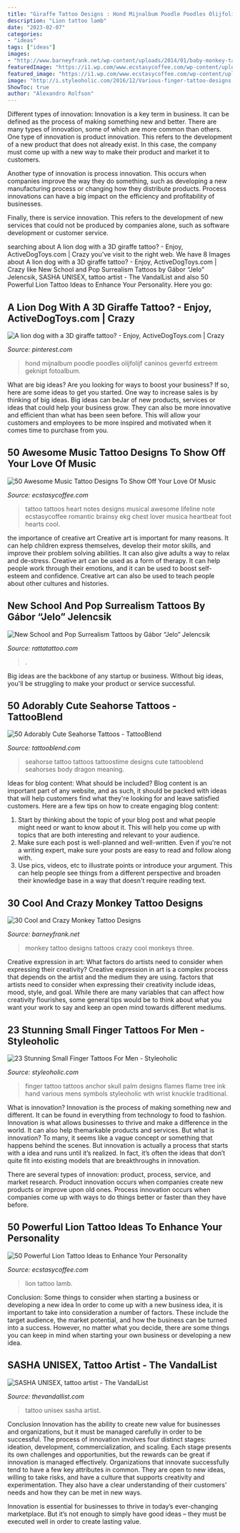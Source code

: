 ```yaml
---
title: "Giraffe Tattoo Designs : Hond Mijnalbum Poodle Poodles Olijfolijf Caninos Geverfd Extreem Geknipt Fotoalbum"
description: "Lion tattoo lamb"
date: "2023-02-07"
categories:
- "ideas"
tags: ["ideas"]
images:
- "http://www.barneyfrank.net/wp-content/uploads/2014/01/baby-monkey-tattoos.jpg"
featuredImage: "https://i1.wp.com/www.ecstasycoffee.com/wp-content/uploads/2017/06/Snagged-a-healed-pic-of-this-lion-and-lamb..jpg?resize=564%2C564"
featured_image: "https://i1.wp.com/www.ecstasycoffee.com/wp-content/uploads/2017/06/Snagged-a-healed-pic-of-this-lion-and-lamb..jpg?resize=564%2C564"
image: "http://i.styleoholic.com/2016/12/Various-finger-tattoo-designs.jpg"
ShowToc: true
author: "Alexandro Rolfson"
---
```



Different types of innovation:
Innovation is a key term in business. It can be defined as the process of making something new and better. There are many types of innovation, some of which are more common than others. 
One type of innovation is product innovation. This refers to the development of a new product that does not already exist. In this case, the company must come up with a new way to make their product and market it to customers. 

Another type of innovation is process innovation. This occurs when companies improve the way they do something, such as developing a new manufacturing process or changing how they distribute products. Process innovations can have a big impact on the efficiency and profitability of businesses. 

Finally, there is service innovation. This refers to the development of new services that could not be produced by companies alone, such as software development or customer service.

	

		
searching about A lion dog with a 3D giraffe tattoo? - Enjoy, ActiveDogToys.com | Crazy you've visit to the right web. We have 8 Images about A lion dog with a 3D giraffe tattoo? - Enjoy, ActiveDogToys.com | Crazy like New School and Pop Surrealism Tattoos by Gábor “Jelo” Jelencsik, SASHA UNISEX, tattoo artist - The VandalList and also 50 Powerful Lion Tattoo Ideas to Enhance Your Personality. Here you go:
		
    
## A Lion Dog With A 3D Giraffe Tattoo? - Enjoy, ActiveDogToys.com | Crazy

<img loading=lazy src="https://s-media-cache-ak0.pinimg.com/736x/8f/d0/34/8fd0348cdca70cb28210455272c9a5b7.jpg" onerror="this.onerror=null;this.src='https://tse2.mm.bing.net/th?id=OIP.KSTl7uCpDXwhq7rXr2Aa9AAAAA&amp;pid=15.1';" alt="A lion dog with a 3D giraffe tattoo? - Enjoy, ActiveDogToys.com | Crazy">

_Source: pinterest.com_

>hond mijnalbum poodle poodles olijfolijf caninos geverfd extreem geknipt fotoalbum. 

	

What are big ideas?
Are you looking for ways to boost your business? If so, here are some ideas to get you started. 
One way to increase sales is by thinking of big ideas. Big ideas can beJar of new products, services or ideas that could help your business grow. They can also be more innovative and efficient than what has been seen before. This will allow your customers and employees to be more inspired and motivated when it comes time to purchase from you.

    
## 50 Awesome Music Tattoo Designs To Show Off Your Love Of Music

<img loading=lazy src="https://i0.wp.com/www.ecstasycoffee.com/wp-content/uploads/2016/12/The-Lifeline-Heart.jpg?resize=600%2C450" onerror="this.onerror=null;this.src='https://tse1.mm.bing.net/th?id=OIP.w2yNOnlZpjuoeY-_UaYUxwHaFj&amp;pid=15.1';" alt="50 Awesome Music Tattoo Designs To Show Off Your Love Of Music">

_Source: ecstasycoffee.com_

>tattoo tattoos heart notes designs musical awesome lifeline note ecstasycoffee romantic brainsy ekg chest lover musica heartbeat foot hearts cool. 

	

the importance of creative art
Creative art is important for many reasons. It can help children express themselves, develop their motor skills, and improve their problem solving abilities. It can also give adults a way to relax and de-stress.
Creative art can be used as a form of therapy. It can help people work through their emotions, and it can be used to boost self-esteem and confidence. Creative art can also be used to teach people about other cultures and histories.

    
## New School And Pop Surrealism Tattoos By Gábor “Jelo” Jelencsik

<img loading=lazy src="https://rattatattoo.com/wp-content/uploads/2013/11/A-giraffe-eats-a-heart-off-a-branch-in-this-funny-pop-surrealist-tattoo-by-Gábor-Jelencsik.jpg" onerror="this.onerror=null;this.src='https://tse3.mm.bing.net/th?id=OIP.uPWk0zTdbT9ZwNDVGVvC7gHaKO&amp;pid=15.1';" alt="New School and Pop Surrealism Tattoos by Gábor “Jelo” Jelencsik">

_Source: rattatattoo.com_

>. 

	

Big ideas are the backbone of any startup or business. Without big ideas, you'll be struggling to make your product or service successful.

    
## 50 Adorably Cute Seahorse Tattoos - TattooBlend

<img loading=lazy src="https://tattooblend.com/wp-content/uploads/2015/11/seahorse-tattoo34w.jpg" onerror="this.onerror=null;this.src='https://tse3.mm.bing.net/th?id=OIP.av_UBHGtrhXAVMgAXgpKLQHaJ4&amp;pid=15.1';" alt="50 Adorably Cute Seahorse Tattoos - TattooBlend">

_Source: tattooblend.com_

>seahorse tattoo tattoos tattoostime designs cute tattooblend seahorses body dragon meaning. 

	

Ideas for blog content: What should be included?
Blog content is an important part of any website, and as such, it should be packed with ideas that will help customers find what they're looking for and leave satisfied customers. Here are a few tips on how to create engaging blog content:
1. Start by thinking about the topic of your blog post and what people might need or want to know about it. This will help you come up with topics that are both interesting and relevant to your audience. 
2. Make sure each post is well-planned and well-written. Even if you're not a writing expert, make sure your posts are easy to read and follow along with. 
3. Use pics, videos, etc to illustrate points or introduce your argument. This can help people see things from a different perspective and broaden their knowledge base in a way that doesn't require reading text. 

    
## 30 Cool And Crazy Monkey Tattoo Designs

<img loading=lazy src="http://www.barneyfrank.net/wp-content/uploads/2014/01/baby-monkey-tattoos.jpg" onerror="this.onerror=null;this.src='https://tse3.mm.bing.net/th?id=OIP.BXL3fVKvr8SnBn1046hCPwHaJz&amp;pid=15.1';" alt="30 Cool and Crazy Monkey Tattoo Designs">

_Source: barneyfrank.net_

>monkey tattoo designs tattoos crazy cool monkeys three. 

	

Creative expression in art: What factors do artists need to consider when expressing their creativity?
Creative expression in art is a complex process that depends on the artist and the medium they are using. factors that artists need to consider when expressing their creativity include ideas, mood, style, and goal. While there are many variables that can affect how creativity flourishes, some general tips would be to think about what you want your work to say and keep an open mind towards different mediums.

    
## 23 Stunning Small Finger Tattoos For Men - Styleoholic

<img loading=lazy src="http://i.styleoholic.com/2016/12/Various-finger-tattoo-designs.jpg" onerror="this.onerror=null;this.src='https://tse2.mm.bing.net/th?id=OIP.wwgTMfA0zU92WAGdVENiGgHaHa&amp;pid=15.1';" alt="23 Stunning Small Finger Tattoos For Men - Styleoholic">

_Source: styleoholic.com_

>finger tattoo tattoos anchor skull palm designs flames flame tree ink hand various mens symbols styleoholic wth wrist knuckle traditional. 

	

What is innovation?
Innovation is the process of making something new and different. It can be found in everything from technology to food to fashion. Innovation is what allows businesses to thrive and make a difference in the world. It can also help themarkable products and services.
But what is innovation? To many, it seems like a vague concept or something that happens behind the scenes. But innovation is actually a process that starts with a idea and runs until it’s realized. In fact, it’s often the ideas that don’t quite fit into existing models that are breakthroughs in innovation.

There are several types of innovation: product, process, service, and market research. Product innovation occurs when companies create new products or improve upon old ones. Process innovation occurs when companies come up with ways to do things better or faster than they have before.

    
## 50 Powerful Lion Tattoo Ideas To Enhance Your Personality

<img loading=lazy src="https://i1.wp.com/www.ecstasycoffee.com/wp-content/uploads/2017/06/Snagged-a-healed-pic-of-this-lion-and-lamb..jpg?resize=564%2C564" onerror="this.onerror=null;this.src='https://tse3.mm.bing.net/th?id=OIP.M9O5dMlMFCfvouwccAf7gQHaHa&amp;pid=15.1';" alt="50 Powerful Lion Tattoo Ideas to Enhance Your Personality">

_Source: ecstasycoffee.com_

>lion tattoo lamb. 

	

Conclusion: Some things to consider when starting a business or developing a new idea
In order to come up with a new business idea, it is important to take into consideration a number of factors. These include the target audience, the market potential, and how the business can be turned into a success. However, no matter what you decide, there are some things you can keep in mind when starting your own business or developing a new idea.

    
## SASHA UNISEX, Tattoo Artist - The VandalList

<img loading=lazy src="http://www.thevandallist.com/wp-content/uploads/2013/11/68969_493884120656615_494910333_n.jpg" onerror="this.onerror=null;this.src='https://tse3.mm.bing.net/th?id=OIP.DM8Ryqtqsh_sum36G6dcNgHaFj&amp;pid=15.1';" alt="SASHA UNISEX, tattoo artist - The VandalList">

_Source: thevandallist.com_

>tattoo unisex sasha artist. 

	

Conclusion
Innovation has the ability to create new value for businesses and organizations, but it must be managed carefully in order to be successful. The process of innovation involves four distinct stages: ideation, development, commercialization, and scaling. Each stage presents its own challenges and opportunities, but the rewards can be great if innovation is managed effectively.
Organizations that innovate successfully tend to have a few key attributes in common. They are open to new ideas, willing to take risks, and have a culture that supports creativity and experimentation. They also have a clear understanding of their customers’ needs and how they can be met in new ways.

 Innovation is essential for businesses to thrive in today’s ever-changing marketplace. But it’s not enough to simply have good ideas – they must be executed well in order to create lasting value.

